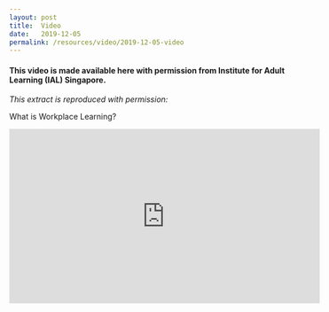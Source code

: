 ```yaml
---
layout: post
title:  Video
date:   2019-12-05
permalink: /resources/video/2019-12-05-video
---
```


#### This video is made available here with permission from Institute for Adult Learning (IAL) Singapore.

*This extract is reproduced with permission:*

What is Workplace Learning?

<div class="bp-youtube">
<iframe width="560" height="315" src="https://www.youtube.com/embed/3Z7VJBzHwcY" frameborder="0" allow="accelerometer; autoplay; encrypted-media; gyroscope; picture-in-picture" allowfullscreen></iframe>
</div>

